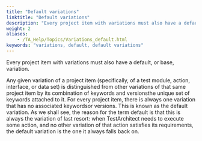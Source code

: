 ```yaml
--- 
title: "Default variations"
linktitle: "Default variations"
description: "Every project item with variations must also have a default, or base, variation."
weight: 2
aliases: 
    - /TA_Help/Topics/Variations_default.html
keywords: "variations, default, default variations"
---
```


Every project item with variations must also have a default, or base, variation.

Any given variation of a project item \(specifically, of a test module, action, interface, or data set\) is distinguished from other variations of that same project item by its combination of keywords and versionsthe unique set of keywords attached to it. For every project item, there is always one variation that has no associated keywordsor versions. This is known as the default variation. As we shall see, the reason for the term default is that this is always the variation of last resort: when TestArchitect needs to execute some action, and no other variation of that action satisfies its requirements, the default variation is the one it always falls back on.





